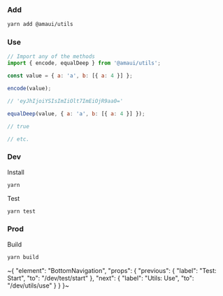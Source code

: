
### Add

```sh
yarn add @amaui/utils
```

### Use

```javascript
// Import any of the methods
import { encode, equalDeep } from '@amaui/utils';

const value = { a: 'a', b: [{ a: 4 }] };

encode(value);

// 'eyJhIjoiYSIsImIiOlt7ImEiOjR9aa0='

equalDeep(value, { a: 'a', b: [{ a: 4 }] });

// true

// etc.
```

### Dev

Install

```sh
yarn
```

Test

```sh
yarn test
```

### Prod

Build

```sh
yarn build
```

~{
  "element": "BottomNavigation",
  "props": {
    "previous": {
      "label": "Test: Start",
      "to": "/dev/test/start"
    },
    "next": {
      "label": "Utils: Use",
      "to": "/dev/utils/use"
    }
  }
}~
